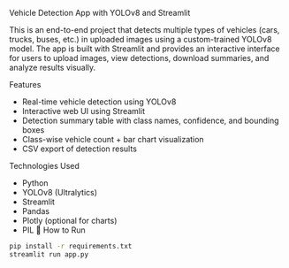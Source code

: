  Vehicle Detection App with YOLOv8 and Streamlit

This is an end-to-end project that detects multiple types of vehicles (cars, trucks, buses, etc.) in uploaded images using a custom-trained YOLOv8 model. The app is built with Streamlit and provides an interactive interface for users to upload images, view detections, download summaries, and analyze results visually.

 Features

- Real-time vehicle detection using YOLOv8
- Interactive web UI using Streamlit
- Detection summary table with class names, confidence, and bounding boxes
- Class-wise vehicle count + bar chart visualization
- CSV export of detection results

Technologies Used

- Python
- YOLOv8 (Ultralytics)
- Streamlit
- Pandas
- Plotly (optional for charts)
- PIL
 🚀 How to Run

```bash
pip install -r requirements.txt
streamlit run app.py

